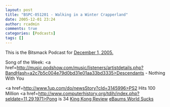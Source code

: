 ```yaml
---
layout: post
title: "BSPC-051201 - Walking in a Winter Crapperland"
date: 2005-12-01 23:24
author: rcadmin
comments: true
categories: [Podcasts]
tags: []
---
```

This is the Bitsmack Podcast for <a href=http://www.bitsmack.com/dl/BSPC-051201.mp3>December 1, 2005.</a>

Song of the Week: <a href=http://music.podshow.com/music/listeners/artistdetails.php?BandHash=a2c7b5c004e79d0bd31e01aa33bd3335>Descendants  - Nothing With You</a>

<a href=http://www.1up.com/do/newsStory?cId=3145996>PS2 Hits 100 Million</a>
<a href=http://www.computerhistory.org/tdih/index.php?seldate=11,29,1971>Pong is 34</a>
<a href=http://www.wired.com/news/games/0,2101,69722,00.html>King Kong Review</a>
<a href="http://www.ebaumsworldsucks.com/">eBaums World Sucks</a>
